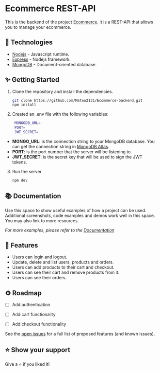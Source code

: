 # Ecommerce REST-API

This is the backend of the project [Ecommerce](https://github.com/Mateo2131/Ecommerce). It is a REST-API that allows you to manage your ecommerce.

## 🦾 Technologies 

* [Nodejs](https://www.npmjs.com/package/ecommerce-api) - Javascript runtime.
* [Express](https://www.npmjs.com/package/express) - Nodejs framework.
* [MongoDB](https://www.npmjs.com/package/mongodb) - Document-oriented database.

## ✨ Getting Started

1. Clone the repository and install the dependencies.

   ```sh
   git clone https://github.com/Mateo2131/Ecommerce-backend.git
   npm install
   ```

2. Created an .env file with the following variables:

   ```sh
    MONGODB_URL=
    PORT=
    JWT_SECRET=
    ```

  * **MONGO_URL**: is the connection string to your MongoDB database. You can get the connection string in [MongoDB Atlas](https://www.mongodb.com/en/atlas/database).
  * **PORT**: is the port number that the server will be listening to.
  * **JWT_SECRET**: is the secret key that will be used to sign the JWT tokens.
  
3. Run the server

   ```sh
   npm dev
   ```
## 📚 Documentation

Use this space to show useful examples of how a project can be used. Additional screenshots, code examples and demos work well in this space. You may also link to more resources.

_For more examples, please refer to the [Documentation](https://example.com)_

## 📝 Features

* Users can login and logout.
* Update, delete and list users, products and orders.
* Users can add products to their cart and checkout.
* Users can see their cart and remove products from it.
* Users can see their orders.

## ⚙️ Roadmap

- [ ] Add authentication
- [ ] Add cart functionality
- [ ] Add checkout functionality


See the [open issues](https://github.com/othneildrew/Best-README-Template/issues) for a full list of proposed features (and known issues).

## ⭐️ Show your support

Give a ⭐️ if you liked it!
